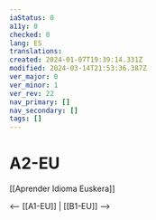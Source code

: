 ```yaml
---
iaStatus: 0
a11y: 0
checked: 0
lang: ES
translations: 
created: 2024-01-07T19:39:14.331Z
modified: 2024-03-14T21:53:36.387Z
ver_major: 0
ver_minor: 1
ver_rev: 22
nav_primary: []
nav_secondary: []
tags: []
---
```

# A2-EU

[[Aprender Idioma Euskera]]

<-- [[A1-EU]] | [[B1-EU]] -->